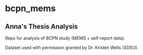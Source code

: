 # bcpn_mems
## Anna's Thesis Analysis

Repo for analysis of BCPN study (MEMS + self-report data).

Dataset used with permission granted by Dr. Kristen Wells (SDSU).
